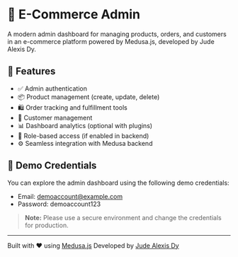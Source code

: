 # 🛒 E-Commerce Admin

A modern admin dashboard for managing products, orders, and customers in an e-commerce platform powered by Medusa.js, developed by Jude Alexis Dy.

## 🚀 Features

- ✅ Admin authentication
- 📦 Product management (create, update, delete)
- 🛍️ Order tracking and fulfillment tools
- 👥 Customer management
- 📊 Dashboard analytics (optional with plugins)
- 🔐 Role-based access (if enabled in backend)
- ⚙️ Seamless integration with Medusa backend

## 🔐 Demo Credentials

You can explore the admin dashboard using the following demo credentials:
- Email: demoaccount@example.com
- Password: demoaccount123

> **Note:** Please use a secure environment and change the credentials for production.

---

Built with ❤️ using [Medusa.js](https://medusajs.com/)
Developed by [Jude Alexis Dy](https://www.jude-alexis-dy.site/)
